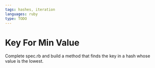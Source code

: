 ```yaml
---
tags: hashes, iteration
languages: ruby
type: TODO
---
```


# Key For Min Value

Complete spec.rb and build a method that finds the key in a hash whose value is the lowest.

